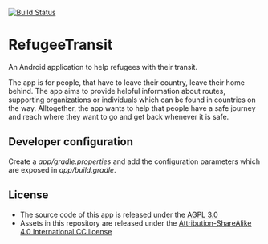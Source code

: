 [![Build Status](https://snap-ci.com/refugeehackathon/refugeetransit-android/branch/master/build_image)](https://snap-ci.com/refugeehackathon/refugeetransit-android/branch/master)

# RefugeeTransit

An Android application to help refugees with their transit.

The app is for people, that have to leave their country, leave their home behind. The app
aims to provide helpful information about routes, supporting organizations or individuals
which can be found in countries on the way. Alltogether, the app wants to help that people
have a safe journey and reach where they want to go and get back whenever it is safe.


## Developer configuration

Create a *app/gradle.properties* and add the configuration parameters
which are exposed in *app/build.gradle*.


## License

* The source code of this app is released under the [AGPL 3.0][agpl30]
* Assets in this repository are released under the [Attribution-ShareAlike 4.0 International CC license][ccsa40]


[agpl30]: https://www.gnu.org/licenses/agpl-3.0.html
[ccsa40]: http://creativecommons.org/licenses/by-sa/4.0/
